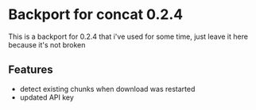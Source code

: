 # Backport for concat 0.2.4

This is a backport for 0.2.4 that i've used for some time, just leave it here because it's not broken

## Features

- detect existing chunks when download was restarted
- updated API key
